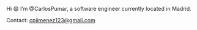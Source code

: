 Hi 😄 
I’m @CarlosPumar, a software engineer currently located in Madrid.

Contact: cpjimenez123@gmail.com
